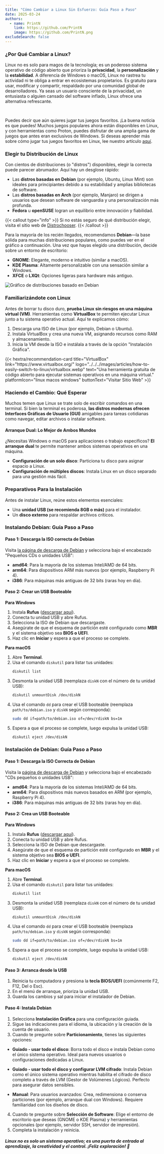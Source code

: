 ```yaml
---
title: "Cómo Cambiar a Linux Sin Esfuerzo: Guía Paso a Paso"
date: 2025-03-24
authors:
  - name: PrintN
    link: https://github.com/PrintN
    image: https://github.com/PrintN.png
excludeSearch: false
---
```

### ¿Por Qué Cambiar a Linux?
Linux no es solo para magos de la tecnología; es un poderoso sistema operativo de código abierto que prioriza la **privacidad**, la **personalización** y la **estabilidad**. A diferencia de Windows o macOS, Linux no rastrea tu actividad ni te obliga a entrar en ecosistemas propietarios. Es gratuito para usar, modificar y compartir, respaldado por una comunidad global de desarrolladores. Ya seas un usuario consciente de la privacidad, un entusiasta o alguien cansado del software inflado, Linux ofrece una alternativa refrescante.

<br>

Puedes decir que aún quieres jugar tus juegos favoritos. ¡La buena noticia es que puedes! Muchos juegos populares ahora están disponibles en Linux, y con herramientas como Proton, puedes disfrutar de una amplia gama de juegos que antes eran exclusivos de Windows. Si deseas aprender más sobre cómo jugar tus juegos favoritos en Linux, lee nuestro artículo [aquí](../game-on-a-beginners-guide-to-linux-gaming).

### Elegir tu Distribución de Linux
Con cientos de distribuciones (o "distros") disponibles, elegir la correcta puede parecer abrumador. Aquí hay un desglose rápido:
- Las **distros basadas en Debian** (por ejemplo, Ubuntu, Linux Mint) son ideales para principiantes debido a su estabilidad y amplias bibliotecas de software.
- Las **distros basadas en Arch** (por ejemplo, Manjaro) se dirigen a usuarios que desean software de vanguardia y una personalización más profunda.
- **Fedora** u **openSUSE** logran un equilibrio entre innovación y fiabilidad.

{{< callout type="info" >}}
  Si no estás seguro de qué distribución elegir, visita el sitio web de [Distrochooser](https://distrochooser.de/).
{{< /callout >}}

Para la mayoría de los recién llegados, recomendamos **Debian**—la base sólida para muchas distribuciones populares, como puedes ver en el gráfico a continuación. Una vez que hayas elegido una distribución, decide sobre un entorno de escritorio:
- **GNOME**: Elegante, moderno e intuitivo (similar a macOS).
- **KDE Plasma**: Altamente personalizable con una sensación similar a Windows.
- **XFCE** o **LXQt**: Opciones ligeras para hardware más antiguo.

![Gráfico de distribuciones basado en Debian](../../../images/articles/how-to-easily-switch-to-linux/distro-chart.webp)

### Familiarizándote con Linux
Antes de borrar tu disco duro, **prueba Linux sin riesgos en una máquina virtual (VM)**. Herramientas como **VirtualBox** te permiten ejecutar Linux junto a tu sistema operativo actual. Aquí te explicamos cómo:
1. Descarga una ISO de Linux (por ejemplo, Debian o Ubuntu).
2. Instala VirtualBox y crea una nueva VM, asignando recursos como RAM y almacenamiento.
3. Inicia la VM desde la ISO e instálala a través de la opción "Instalación Gráfica".

<div class="recommendations">
  <div class="grid">
    {{< hextra/recommendation-card title="VirtualBox" link="https://www.virtualbox.org/" logo="../../../images/articles/how-to-easily-switch-to-linux/virtualbox.webp" text="Una herramienta gratuita de código abierto para ejecutar sistemas operativos en una máquina virtual." platformIcon="linux macos windows" buttonText="Visitar Sitio Web" >}}
  </div>
</div>

### Haciendo el Cambio: Qué Esperar
Muchos temen que Linux se trate solo de escribir comandos en una terminal. Si bien la terminal es poderosa, **las distros modernas ofrecen Interfaces Gráficas de Usuario (GUI)** amigables para tareas cotidianas como navegar, editar archivos o instalar software.

#### Arranque Dual: Lo Mejor de Ambos Mundos
¿Necesitas Windows o macOS para aplicaciones o trabajo específicos? **El arranque dual** te permite mantener ambos sistemas operativos en una máquina.
- **Configuración de un solo disco**: Particiona tu disco para asignar espacio a Linux.
- **Configuración de múltiples discos**: Instala Linux en un disco separado para una gestión más fácil.

### Preparativos Para la Instalación
Antes de instalar Linux, reúne estos elementos esenciales:
- Una **unidad USB (se recomienda 8GB o más)** para el instalador.
- Un **disco externo** para respaldar archivos críticos.

### Instalando Debian: Guía Paso a Paso
#### Paso 1: Descarga la ISO correcta de Debian
Visita [la página de descarga de Debian](https://www.debian.org/distrib/netinst) y selecciona bajo el encabezado "Pequeños CDs o unidades USB":
- **amd64**: Para la mayoría de los sistemas Intel/AMD de 64 bits.
- **arm64**: Para dispositivos ARM más nuevos (por ejemplo, Raspberry Pi 4).
- **i386**: Para máquinas más antiguas de 32 bits (raras hoy en día).

#### Paso 2: Crear un USB Booteable
**Para Windows**
1. Instala **Rufus** ([descargar aquí](https://rufus.ie)).
2. Conecta tu unidad USB y abre Rufus.
3. Selecciona la ISO de Debian que descargaste.
4. Asegúrate de que el esquema de partición esté configurado como **MBR** y el sistema objetivo sea **BIOS o UEFI**.
5. Haz clic en **Iniciar** y espera a que el proceso se complete.


**Para macOS**
1. Abre **Terminal**.
2. Usa el comando `diskutil` para listar tus unidades:
   ```bash
   diskutil list
   ```
3. Desmonta la unidad USB (reemplaza `diskN` con el número de tu unidad USB):
   ```bash
   diskutil unmountDisk /dev/diskN
   ```
4. Usa el comando `dd` para crear el USB booteable (reemplaza `path/to/debian.iso` y `diskN` según corresponda):
   ```bash
   sudo dd if=path/to/debian.iso of=/dev/rdiskN bs=1m
   ```
5. Espera a que el proceso se complete, luego expulsa la unidad USB:
   ```bash
   diskutil eject /dev/diskN
   ```

### Instalación de Debian: Guía Paso a Paso
#### Paso 1: Descarga la ISO Correcta de Debian
Visita la [página de descarga de Debian](https://www.debian.org/distrib/netinst) y selecciona bajo el encabezado "CDs pequeños o unidades USB":
- **amd64**: Para la mayoría de los sistemas Intel/AMD de 64 bits.
- **arm64**: Para dispositivos más nuevos basados en ARM (por ejemplo, Raspberry Pi 4).
- **i386**: Para máquinas más antiguas de 32 bits (raras hoy en día).

#### Paso 2: Crea un USB Booteable
**Para Windows**
1. Instala **Rufus** ([descargar aquí](https://rufus.ie)).
2. Conecta tu unidad USB y abre Rufus.
3. Selecciona la ISO de Debian que descargaste.
4. Asegúrate de que el esquema de partición esté configurado en **MBR** y el sistema objetivo sea **BIOS o UEFI**.
5. Haz clic en **Iniciar** y espera a que el proceso se complete.

**Para macOS**
1. Abre **Terminal**.
2. Usa el comando `diskutil` para listar tus unidades:
   ```bash
   diskutil list
   ```
3. Desmonta la unidad USB (reemplaza `diskN` con el número de tu unidad USB):
   ```bash
   diskutil unmountDisk /dev/diskN
   ```
4. Usa el comando `dd` para crear el USB booteable (reemplaza `path/to/debian.iso` y `diskN` según corresponda):
   ```bash
   sudo dd if=path/to/debian.iso of=/dev/rdiskN bs=1m
   ```
5. Espera a que el proceso se complete, luego expulsa la unidad USB:
   ```bash
   diskutil eject /dev/diskN
   ```

#### Paso 3: Arranca desde la USB
1. Reinicia tu computadora y presiona la **tecla BIOS/UEFI** (comúnmente F2, F12, Del o Esc).
2. En el menú de arranque, prioriza la unidad USB.
3. Guarda los cambios y sal para iniciar el instalador de Debian.

#### Paso 4: Instala Debian
1. Selecciona **Instalación Gráfica** para una configuración guiada.
2. Sigue las indicaciones para el idioma, la ubicación y la creación de la cuenta de usuario.
3. Cuando te pregunte sobre **Particionamiento**, tienes las siguientes opciones:
- **Guiado - usar todo el disco**:
  Borra todo el disco e instala Debian como el único sistema operativo. Ideal para nuevos usuarios o configuraciones dedicadas a Linux.

- **Guiado - usar todo el disco y configurar LVM cifrado**:
  Instala Debian como el único sistema operativo mientras habilita el cifrado de disco completo a través de LVM (Gestor de Volúmenes Lógicos). Perfecto para asegurar datos sensibles.

- **Manual**:
  Para usuarios avanzados: Crea, redimensiona o conserva particiones (por ejemplo, arranque dual con Windows). Requiere familiaridad con los diseños de disco.
4. Cuando te pregunte sobre **Selección de Software**: Elige el entorno de escritorio que deseas (GNOME o KDE Plasma) y herramientas opcionales (por ejemplo, servidor SSH, servidor de impresión).
5. Completa la instalación y reinicia.

##### Linux no es solo un sistema operativo; es una puerta de entrada al aprendizaje, la creatividad y el control. ¡Feliz exploración! 🐧